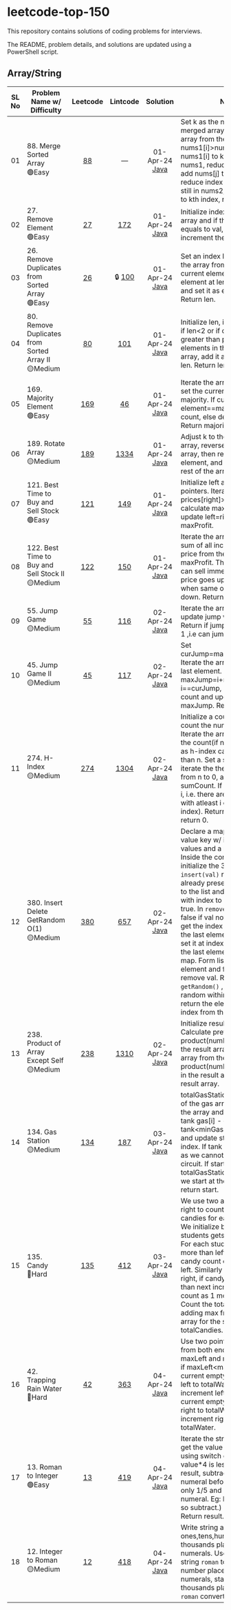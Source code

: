 # leetcode-top-150

This repository contains solutions of coding problems for interviews.

The README, problem details, and solutions are updated using a PowerShell script.

## Array/String

| SL No | Problem Name w/ Difficulty | Leetcode | Lintcode | Solution | Notes |
| :---: | -------------------------- | :------: | :------: | :------: | ----- |
| 01 | 88. Merge Sorted Array <br>🟢Easy | [88](https://leetcode.com/problems/merge-sorted-array) | —  | 01-Apr-24<br>[Java](<./Array-String/01_merge-sorted-array.java>) | Set k as the new length of the merged array. Iterate the array from the end, if nums1[i]>nums2[j] add nums1[i] to kth index in nums1, reduce index i, k. Else add nums[j] to kth index and reduce index j, k. If elements still in nums2, iterate and add to kth index, reduce j,k.  |
| 02 | 27. Remove Element <br>🟢Easy | [27](https://leetcode.com/problems/remove-element) | [172](https://www.lintcode.com/problem/172)  | 01-Apr-24<br>[Java](<./Array-String/02_remove-element.java>) | Initialize index i=0, iterate the array and if the element is not equals to val, add it to i index, increment the index i. Return i. |
| 03 | 26. Remove Duplicates from Sorted Array <br>🟢Easy | [26](https://leetcode.com/problems/remove-duplicates-from-sorted-array) | 🔒 [100](https://www.lintcode.com/problem/100)  | 01-Apr-24<br>[Java](<./Array-String/03_remove-duplicates-from-sorted-array.java>) | Set an index len=0 and iterate the array from index 1, if the current element is not equal to element at len, increment len and set it as element at len. Return len. |
| 04 | 80. Remove Duplicates from Sorted Array II <br>🟡Medium | [80](https://leetcode.com/problems/remove-duplicates-from-sorted-array-ii) | [101](https://www.lintcode.com/problem/101)  | 01-Apr-24<br>[Java](<./Array-String/04_remove-duplicates-from-sorted-array-ii.java>) | Initialize len, iterate the array, if len<2 or if current element greater than previous two elements in the modified array, add it and increment len. Return len. |
| 05 | 169. Majority Element <br>🟢Easy | [169](https://leetcode.com/problems/majority-element) | [46](https://www.lintcode.com/problem/46)  | 01-Apr-24<br>[Java](<./Array-String/05_majority-element.java>) | Iterate the array, if count is 0, set the current element as majority. If current element==majority increment count, else decrement it. Return majority. |
| 06 | 189. Rotate Array <br>🟡Medium | [189](https://leetcode.com/problems/rotate-array) | [1334](https://www.lintcode.com/problem/1334)  | 01-Apr-24<br>[Java](<./Array-String/06_rotate-array.java>) | Adjust k to the length of the array, reverse the whole array, then reverse the first k element, and then reverse the rest of the array. |
| 07 | 121. Best Time to Buy and Sell Stock <br>🟢Easy | [121](https://leetcode.com/problems/best-time-to-buy-and-sell-stock) | [149](https://www.lintcode.com/problem/149)  | 01-Apr-24<br>[Java](<./Array-String/07_best-time-to-buy-and-sell-stock.java>) | Initialize left and right pointers. Iterate the array, if prices[right]>prices[left] calculate maxProfit, else update left=right. Return maxProfit. |
| 08 | 122. Best Time to Buy and Sell Stock II <br>🟡Medium | [122](https://leetcode.com/problems/best-time-to-buy-and-sell-stock-ii) | [150](https://www.lintcode.com/problem/150)  | 01-Apr-24<br>[Java](<./Array-String/08_best-time-to-buy-and-sell-stock-ii.java>) | Iterate the array and calculate sum of all increases in stock price from the previous in maxProfit. This is because we can sell immediately when price goes up and buy again when same or price goes down. Return maxProfit. |
| 09 | 55. Jump Game <br>🟡Medium | [55](https://leetcode.com/problems/jump-game) | [116](https://www.lintcode.com/problem/116)  | 02-Apr-24<br>[Java](<./Array-String/09_jump-game.java>) | Iterate the array till i<=jump, update jump with i+nums[i]. Return if jump>=nums.length-1 ,i.e can jump to last index. |
| 10 | 45. Jump Game II <br>🟡Medium | [45](https://leetcode.com/problems/jump-game-ii) | [117](https://www.lintcode.com/problem/117)  | 02-Apr-24<br>[Java](<./Array-String/10_jump-game-ii.java>) | Set curJump=maxJump=nums[0]. Iterate the array till the second last element. Calculate the maxJump=i+nums[i]. If i==curJump, increment jump count and update curJump as maxJump. Return jump count. |
| 11 | 274. H-Index <br>🟡Medium | [274](https://leetcode.com/problems/h-index) | [1304](https://www.lintcode.com/problem/1304)  | 02-Apr-24<br>[Java](<./Array-String/11_h-index.java>) | Initialize a count array to count the number of citations. Iterate the array and increase the count(if num>n) set it as n as h-index cannot be more than n. Set a sumCount and iterate the the count array from n to 0, add count[i] to sumCount. If sumCount is >= i, i.e. there are atleast i papers with atleast i citations(h-index). Return i. Outside return 0. |
| 12 | 380. Insert Delete GetRandom O(1) <br>🟡Medium | [380](https://leetcode.com/problems/insert-delete-getrandom-o1) | [657](https://www.lintcode.com/problem/657)  | 02-Apr-24<br>[Java](<./Array-String/12_insert-delete-getrandom-o1.java>) | Declare a map to store the value key w/ index, a list for values and a random variable. Inside the constructor initialize the 3 variable. In `insert(val)` return false if val already present. Else add val to the list and also add the val with index to map. Return true. In `remove(val)` return false if val not present. Else get the index of the val, get the last element from the list, set it at index and also update the last element index in the map. Form list remove the last element and form map remove val. Return true. In `getRandom()` , Generate an random within list.size() and return the element at this index from the list. |
| 13 | 238. Product of Array Except Self <br>🟡Medium | [238](https://leetcode.com/problems/product-of-array-except-self) | [1310](https://www.lintcode.com/problem/1310)  | 02-Apr-24<br>[Java](<./Array-String/13_product-of-array-except-self.java>) | Initialize result array. Calculate prefix product(numbers in the left) in the result array. Iterate result array from the end, do postfix product(numbers in the right) in the result array. Return result array. |
| 14 | 134. Gas Station <br>🟡Medium | [134](https://leetcode.com/problems/gas-station) | [187](https://www.lintcode.com/problem/187)  | 03-Apr-24<br>[Java](<./Array-String/14_gas-station.java>) | totalGasStations is the length of the gas array. Iterate both the array and add to current tank gas[i] - cost[i]. If tank<minGas update minGas and update start as next index. If tank is -ve return -1 as we cannot complete the circuit. If start == totalGasStations return 0 as we start at the first index, else return start.  |
| 15 | 135. Candy <br>🔴Hard | [135](https://leetcode.com/problems/candy) | [412](https://www.lintcode.com/problem/412)  | 03-Apr-24<br>[Java](<./Array-String/15_candy.java>) | We use two arrays left and right to count number of candies for each neighbor. We initialize both with 1 as all students gets atleast 1 candy. For each student if its rating is more than left increment candy count one more than left. Similarly iterate from the right, if candy count more than next increment candy count as 1 more than new. Count the totalCandies by adding max from left and right array for the student. Return totalCandies. |
| 16 | 42. Trapping Rain Water <br>🔴Hard | [42](https://leetcode.com/problems/trapping-rain-water) | [363](https://www.lintcode.com/problem/363)  | 04-Apr-24<br>[Java](<./Array-String/16_trapping-rain-water.java>) | Use two pointer to iterate from both ends, update maxLeft and maxRight height. if maxLeft<maxRight add current empty height from the left to totalWater and increment left. Else add current empty height from right to totalWater and increment right. Return totalWater. |
| 17 | 13. Roman to Integer <br>🟢Easy | [13](https://leetcode.com/problems/roman-to-integer) | [419](https://www.lintcode.com/problem/419)  | 04-Apr-24<br>[Java](<./Array-String/17_roman-to-integer.java>) | Iterate the string from behind, get the value of the numeral using switch case, if the value*4 is less than current result, subtract it (as smaller numeral before larger appears only 1/5 and 1/10 of larger numeral. Eg: IV = 4 = 1\*4<5; so subtract.) else add it. Return result. |
| 18 | 12. Integer to Roman <br>🟡Medium | [12](https://leetcode.com/problems/integer-to-roman) | [418](https://www.lintcode.com/problem/418)  | 04-Apr-24<br>[Java](<./Array-String/18_integer-to-roman.java>) | Write string arrays for ones,tens,hundreds and thousands places Roman numerals. Use a mutable string `roman` to append the number places as roman numerals, starting at thousands place. Return the `roman` converted to string. |

